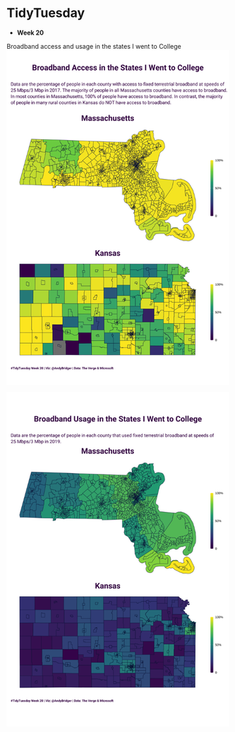 # TidyTuesday

- **Week 20** 

Broadband access and usage in the states I went to College
![](https://github.com/andybridger/TidyTuesday/blob/main/2021w20/2021w20.png?raw=true)

![](https://github.com/andybridger/TidyTuesday/blob/main/2021w20/2021w20_usage.png?raw=true)

